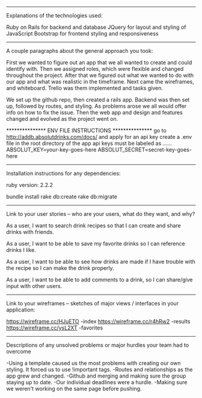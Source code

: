 **************
Explanations of the technologies used:

Ruby on Rails for backend and database
JQuery for layout and styling of JavaScript
Bootstrap for frontend styling and responsiveness

***********
A couple paragraphs about the general approach you took:

First we wanted to figure out an app that we all wanted to create and could identify with. Then we assigned roles, which were flexible and changed throughout the project. After that we figured out what we wanted to do with our app and what was realistic in the timeframe. Next came the wireframes, and whiteboard. Trello was them implemented and tasks given.

We set up the github repo, then created a rails app. Backend was then set up, followed by routes, and styling. As problems arose we all would offer info on how to fix the issue. Then the web app and design and features changed and evolved as the project went on.


***************  ENV FILE INSTRUCTIONS ***************
go to http://addb.absolutdrinks.com/docs/ and apply for an api key
create a .env file in the root directory of the app
api keys must be labeled as ......
ABSOLUT_KEY=your-key-goes-here
ABSOLUT_SECRET=secret-key-goes-here

****************
Installation instructions for any dependencies:

ruby version: 2.2.2

bundle install
rake db:create
rake db:migrate

***************
Link to your user stories – who are your users, what do they want, and why?

As a user, I want to search drink recipes so that I can create and share drinks with friends.

As a user, I want to be able to save my favorite drinks so I can reference drinks I like.

As a user, I want to be able to see how drinks are made if I have trouble with the recipe so I can make the drink properly. 

As a user, I want to be able to add comments to a drink, so I can share/give input with other users.

****************
Link to your wireframes – sketches of major views / interfaces in your application:

https://wireframe.cc/HJuETO  -index
https://wireframe.cc/r4hRw2  -results
https://wireframe.cc/ysL2XT  -favorites

******************
Descriptions of any unsolved problems or major hurdles your team had to overcome

-Using a template caused us the most problems with creating our own styling. It forced us to use !important tags.
-Routes and relationships as the app grew and changed.
-Github and merging and making sure the group staying up to date.
-Our individual deadlines were a hurdle.
-Making sure we weren't working on the same page before pushing.









